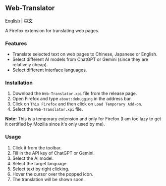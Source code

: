 ## Web-Translator

[English](README.md) | [中文](README_zh.md)

A Firefox extension for translating web pages.

### Features

- Translate selected text on web pages to Chinese, Japanese or English.
- Select different AI models from ChatGPT or Gemini (since they are relatively cheap).
- Select different interface languages.

### Installation

1. Download the `Web-Translator.xpi` file from the release page.
2. Open Firefox and type `about:debugging` in the address bar.
3. Click on `This Firefox` and then click on `Load Temporary Add-on`.
4. Select the `Web-Translator.xpi` file.

**Note:** This is a temporary extension and only for Firefox (I am too lazy to get it certified by Mozilla since it's only used by me).

### Usage

1. Click it from the toolbar.
2. Fill in the API key of ChatGPT or Gemini.
3. Select the AI model.
4. Select the target language.
5. Select text by right clicking.
6. Hover the cursor over the popped icon.
7. The translation will be shown soon.
